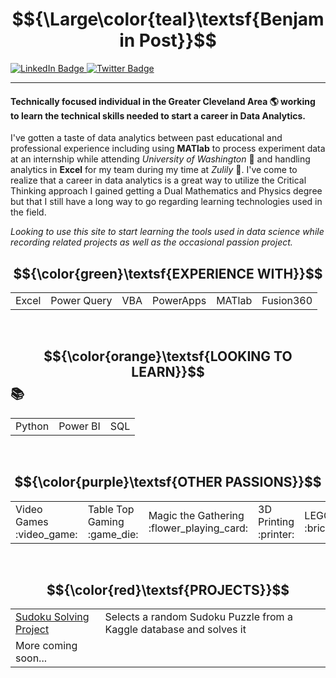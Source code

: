 
 # $${\Large\color{teal}\textsf{Benjamin Post}}$$



<div id="badges">
  <a href="https://www.linkedin.com/in/postbenjamind/">
    <img src="https://img.shields.io/badge/LinkedIn-blue?style=for-the-badge&logo=linkedin&logoColor=white" alt="LinkedIn Badge"/>
  </a>
  <a href="https://twitter.com/WeirdIce">
    <img src="https://img.shields.io/badge/Twitter-blue?style=for-the-badge&logo=twitter&logoColor=white" alt="Twitter Badge"/>
  </a>
</div>

---


#### Technically focused individual in the Greater Cleveland Area :earth_americas: working to learn the technical skills needed to start a career in Data Analytics.

I've gotten a taste of data analytics between past educational and professional experience including using **MATlab** to process experiment data at an internship while attending *University of Washington* :school: and handling analytics in **Excel** for my team during my time at *Zulily* :office:. I've come to realize that a career in data analytics is a great way to utilize the Critical Thinking approach I gained getting a Dual Mathematics and Physics degree but that I still have a long way to go regarding learning technologies used in the field.

*Looking to use this site to start learning the tools used in data science while recording related projects as well as the occasional passion project.*
<br>

## $${\color{green}\textsf{EXPERIENCE WITH}}$$



<table>
    <tr>
        <td> Excel </td>
        <td> Power Query </td>
        <td> VBA </td>
        <td> PowerApps </td>
        <td> MATlab </td>
        <td> Fusion360 </td>
    </tr>
</table>
<br>

## $${\color{orange}\textsf{LOOKING TO LEARN}}$$ :books:


<table>
    <tr>
        <td> Python </td>
        <td> Power BI </td>
        <td> SQL </td>
    </tr>
</table>
<br>

## $${\color{purple}\textsf{OTHER PASSIONS}}$$


<table>
    <tr>
        <td> Video Games :video_game:</td>
        <td> Table Top Gaming :game_die:</td>
        <td> Magic the Gathering :flower_playing_card:</td>
        <td> 3D Printing :printer:</td>
        <td> LEGO :brick:</td>
        <td> Digital Art :framed_picture:</td>
    </tr>
</table>
<br>

## $${\color{red}\textsf{PROJECTS}}$$
| | |
|---|---|
|[Sudoku Solving Project](https://github.com/weirdice/Sudoku_Solver) | Selects a random Sudoku Puzzle from a Kaggle database and solves it|
More coming soon...| |


<!--
**weirdice/weirdice** is a ✨ _special_ ✨ repository because its `README.md` (this file) appears on your GitHub profile.

Here are some ideas to get you started:

- 🔭 I’m currently working on ...
- 🌱 I’m currently learning ...
- 👯 I’m looking to collaborate on ...
- 🤔 I’m looking for help with ...
- 💬 Ask me about ...
- 📫 How to reach me: ...
- 😄 Pronouns: ...
- ⚡ Fun fact: ...

FORMATING NOTES

Headings:
# LARGEST
## MEDIUM
### SMALL

Styling
**Bold**    __Bold__
*Italic*    _Italic_
**Bold with nested _Italic_**
***Bold & Italic*** ___Bold & Italic___
~~Strikethrough~~
<sub>Subscript</sub>
<sup>Superscript</sup>

> Format as a quote

>[!NOTE]
>This adds a note section. Keywords TIP, IMPORTANT, WARNING, and CAUTION can also be used

Use 'this format' to embed code in text
Use
'''
This format
To have a coding section
'''

Colors can be referenced with hex '#ffffff'

Links can be added using [Text to Show](URL)

Images can be added via links ![Alt Text](Image URL)

Relative links can also be used /subfolder/file.png

Task lists
- [x] This is done
- [ ] This needs to be done

:EMOJICODE:

Here is a footnote[^1]
[^1]: This is the reference
-->
